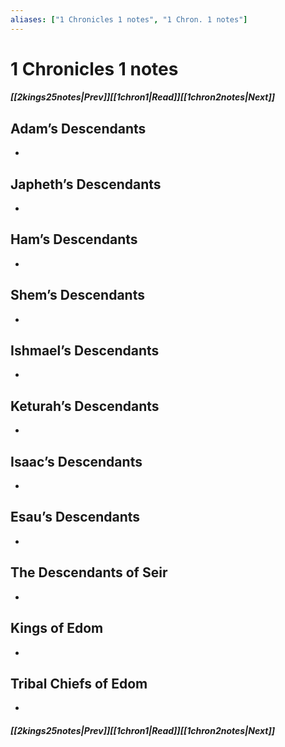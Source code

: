 ```yaml
---
aliases: ["1 Chronicles 1 notes", "1 Chron. 1 notes"]
---
```

# 1 Chronicles 1 notes
##### <span class=arrow-left></span>[[2kings25notes|Prev]]<span class=navigation-separator></span>[[1chron1|Read]]<span class=navigation-separator></span>[[1chron2notes|Next]]<span class=arrow-right></span>
## Adam’s Descendants
- 
## Japheth’s Descendants
- 
## Ham’s Descendants
- 
## Shem’s Descendants
- 
## Ishmael’s Descendants
- 
## Keturah’s Descendants
- 
## Isaac’s Descendants
- 
## Esau’s Descendants
- 
## The Descendants of Seir
- 
## Kings of Edom
- 
## Tribal Chiefs of Edom
- 
##### <span class=arrow-left></span>[[2kings25notes|Prev]]<span class=navigation-separator></span>[[1chron1|Read]]<span class=navigation-separator></span>[[1chron2notes|Next]]<span class=arrow-right></span>
